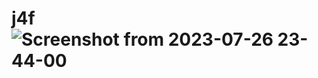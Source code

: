 # j4f![Screenshot from 2023-07-26 23-44-00](https://github.com/darkside51/j4f/assets/100445720/fd7999a9-94e1-411b-b9a7-605ca9fda7ee)
